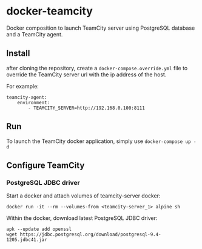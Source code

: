 # docker-teamcity

Docker composition to launch TeamCity server using PostgreSQL database and a TeamCity agent.

## Install

after cloning the repository, create a `docker-compose.override.yml` file to override the TeamCity server url with the ip address of the host.

For example:
```
teamcity-agent:
    environment:
        - TEAMCITY_SERVER=http://192.168.0.100:8111
```

## Run

To launch the TeamCity docker application, simply use `docker-compose up -d`

## Configure TeamCity
### PostgreSQL JDBC driver

Start a docker and attach volumes of teamcity-server docker:
```
docker run -it --rm --volumes-from <teamcity-server_1> alpine sh
```

Within the docker, download latest PostgreSQL JDBC driver:
```
apk --update add openssl
wget https://jdbc.postgresql.org/download/postgresql-9.4-1205.jdbc41.jar
```
